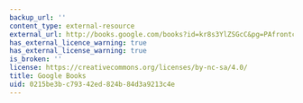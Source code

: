 ```yaml
---
backup_url: ''
content_type: external-resource
external_url: http://books.google.com/books?id=kr8s3YlZSGcC&pg=PAfrontcover
has_external_licence_warning: true
has_external_license_warning: true
is_broken: ''
license: https://creativecommons.org/licenses/by-nc-sa/4.0/
title: Google Books
uid: 0215be3b-c793-42ed-824b-84d3a9213c4e
---
```

